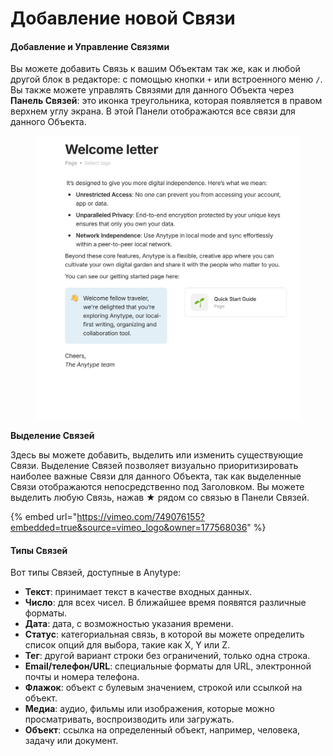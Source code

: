 # Добавление новой Связи

#### Добавление и Управление Связями <a href="#adding-and-managing-relations" id="adding-and-managing-relations"></a>

Вы можете добавить Связь к вашим Объектам так же, как и любой другой блок в редакторе: с помощью кнопки `+` или встроенного меню `/`. Вы также можете управлять Связями для данного Объекта через **Панель Связей**: это иконка треугольника, которая появляется в правом верхнем углу экрана. В этой Панели отображаются все связи для данного Объекта.

<figure><img src="../../../.gitbook/assets/image (71).png" alt=""><figcaption></figcaption></figure>

**Выделение Связей**

Здесь вы можете добавить, выделить или изменить существующие Связи. Выделение Связей позволяет визуально приоритизировать наиболее важные Связи для данного Объекта, так как выделенные Связи отображаются непосредственно под Заголовком. Вы можете выделить любую Связь, нажав ★ рядом со связью в Панели Связей.

{% embed url="https://vimeo.com/749076155?embedded=true&source=vimeo_logo&owner=177568036" %}

#### Типы Связей <a href="#types-of-relations" id="types-of-relations"></a>

Вот типы Связей, доступные в Anytype:

* **Текст**: принимает текст в качестве входных данных.
* **Число**: для всех чисел. В ближайшее время появятся различные форматы.
* **Дата**: дата, с возможностью указания времени.
* **Статус**: категориальная связь, в которой вы можете определить список опций для выбора, такие как X, Y или Z.
* **Тег**: другой вариант строки без ограничений, только одна строка.
* **Email/телефон/URL**: специальные форматы для URL, электронной почты и номера телефона.
* **Флажок**: объект с булевым значением, строкой или ссылкой на объект.
* **Медиа**: аудио, фильмы или изображения, которые можно просматривать, воспроизводить или загружать.
* **Объект**: ссылка на определенный объект, например, человека, задачу или документ.
